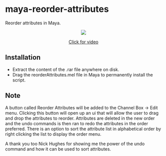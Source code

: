# maya-reorder-attributes
Reorder attributes in Maya.

<p align="center"><img src="docs/_images/reorderAttributesExample.png?raw=true"></p>
<a href="https://vimeo.com/210495749" target="_blank"><p align="center">Click for video</p></a>

## Installation
* Extract the content of the .rar file anywhere on disk.
* Drag the reorderAttributes.mel file in Maya to permanently install the script.

## Note
A button called Reorder Attributes will be added to the Channel Box -> Edit menu. Clicking this button will open up an ui that will allow the user to drag and drop the attributes to reorder. Attributes are deleted in the new order and the undo commands is then ran to redo the attributes in the order preferred. There is an option to sort the attribute list in alphabetical order by right clicking the list to display the order menu.

A thank you too Nick Hughes for showing me the power of the undo command and how it can be used to sort attributes.
